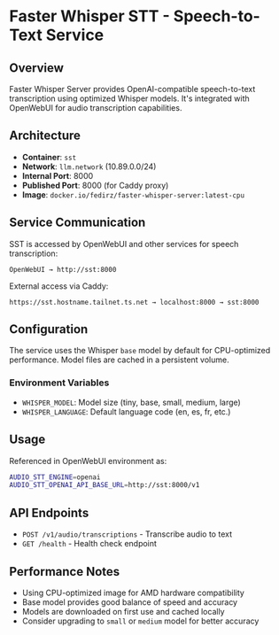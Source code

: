 # Faster Whisper STT - Speech-to-Text Service

## Overview

Faster Whisper Server provides OpenAI-compatible speech-to-text transcription using optimized Whisper models. It's integrated with OpenWebUI for audio transcription capabilities.

## Architecture

- **Container**: `sst`
- **Network**: `llm.network` (10.89.0.0/24)
- **Internal Port**: 8000
- **Published Port**: 8000 (for Caddy proxy)
- **Image**: `docker.io/fedirz/faster-whisper-server:latest-cpu`

## Service Communication

SST is accessed by OpenWebUI and other services for speech transcription:

```
OpenWebUI → http://sst:8000
```

External access via Caddy:
```
https://sst.hostname.tailnet.ts.net → localhost:8000 → sst:8000
```

## Configuration

The service uses the Whisper `base` model by default for CPU-optimized performance. Model files are cached in a persistent volume.

### Environment Variables

- `WHISPER_MODEL`: Model size (tiny, base, small, medium, large)
- `WHISPER_LANGUAGE`: Default language code (en, es, fr, etc.)

## Usage

Referenced in OpenWebUI environment as:
```bash
AUDIO_STT_ENGINE=openai
AUDIO_STT_OPENAI_API_BASE_URL=http://sst:8000/v1
```

## API Endpoints

- `POST /v1/audio/transcriptions` - Transcribe audio to text
- `GET /health` - Health check endpoint

## Performance Notes

- Using CPU-optimized image for AMD hardware compatibility
- Base model provides good balance of speed and accuracy
- Models are downloaded on first use and cached locally
- Consider upgrading to `small` or `medium` model for better accuracy

